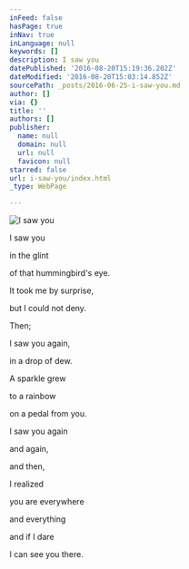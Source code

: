 ```yaml
---
inFeed: false
hasPage: true
inNav: true
inLanguage: null
keywords: []
description: I saw you
datePublished: '2016-08-20T15:19:36.202Z'
dateModified: '2016-08-20T15:03:14.852Z'
sourcePath: _posts/2016-06-25-i-saw-you.md
author: []
via: {}
title: ''
authors: []
publisher:
  name: null
  domain: null
  url: null
  favicon: null
starred: false
url: i-saw-you/index.html
_type: WebPage

---
```

![I saw you](https://the-grid-user-content.s3-us-west-2.amazonaws.com/f029a5c5-e1e1-4064-b946-6c1431f88eac.jpg)

I saw you

in the glint

of that hummingbird's eye.

It took me by surprise,

but I could not deny.

Then;

I saw you again,

in a drop of dew.

A sparkle grew

to a rainbow

on a pedal from you.

I saw you again

and again,

and then,

I realized

you are everywhere

and everything

and if I dare

I can see you there.